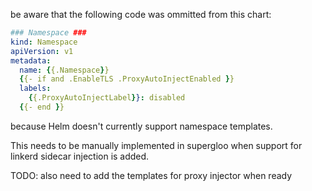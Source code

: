 be aware  that the following code was ommitted from this chart:

```yaml
### Namespace ###
kind: Namespace
apiVersion: v1
metadata:
  name: {{.Namespace}}
  {{- if and .EnableTLS .ProxyAutoInjectEnabled }}
  labels:
    {{.ProxyAutoInjectLabel}}: disabled
  {{- end }}
```

because Helm doesn't currently support namespace templates.

This needs to be manually implemented in supergloo when
support for linkerd sidecar injection is added.


TODO:
also need to add the templates for proxy injector when ready